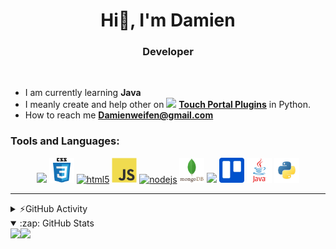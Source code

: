 <h1 align="center">Hi👋, I'm Damien</h1>
<h3 align="center">Developer</h3>
<!-- <link rel="stylesheet" href="https://cdn.jsdelivr.net/gh/devicons/devicon@v2.8.2/devicon.min.css"> -->
<br>

- I am currently learning **Java**
- I meanly create and help other on <img src="https://www.touch-portal.com/press/icon/favicon.ico"> **[Touch Portal Plugins](https://touch-portal.com/)** in Python.
- How to reach me **Damienweifen@gmail.com**

<h3>Tools and Languages:</h3>
<div align="center" id="toolsAndLanguages">
    <a href="https://code.visualstudio.com/"><img height="40" with="40" src="https://secrethub.io/img/vs-code.svg"></a>
    <a href="https://www.w3schools.com/css/"><img src="https://raw.githubusercontent.com/devicons/devicon/9c6bfdb9783cdfe1018666ed76adcfd3eab6fad6/icons/css3/css3-original-wordmark.svg" alt="css3" width="40" height="40"/></a>
    <a href="https://www.w3schools.com/html/"><img src="https://www.vectorlogo.zone/logos/w3_html5/w3_html5-icon.svg" alt="html5" width="40" height="40"/></a>
    <a href="https://www.w3schools.com/js/"><img src="https://raw.githubusercontent.com/devicons/devicon/c5378d6c2510ffa0b3e4475af95618a8048d6cf1/icons/javascript/javascript-original.svg" alt="javascript" width="40" height="40"/></a>
    <a href="https://nodejs.org/"><img src="https://www.vectorlogo.zone/logos/nodejs/nodejs-icon.svg" alt="nodejs" width="40" height="40"/></a>
    <a href="https://www.mongodb.com/" target="_blank"> <img src="https://raw.githubusercontent.com/devicons/devicon/c5378d6c2510ffa0b3e4475af95618a8048d6cf1/icons/mongodb/mongodb-original-wordmark.svg" alt="mongodb" width="40" height="40"/></a>
    <a href="https://www.jetbrains.com/idea/"><img height="40" with="40" src="https://resources.jetbrains.com/storage/products/intellij-idea/img/meta/intellij-idea_logo_300x300.png"/></a>
    <a href="https://trello.com/"><img src="https://raw.githubusercontent.com/devicons/devicon/9c6bfdb9783cdfe1018666ed76adcfd3eab6fad6/icons/trello/trello-plain.svg" alt="trello" width="40" height="40"/></a>
    <a href="https://www.java.com/"><img src="https://raw.githubusercontent.com/devicons/devicon/9c6bfdb9783cdfe1018666ed76adcfd3eab6fad6/icons/java/java-original-wordmark.svg" alt="java" width="40" height="40"/></a>  
    <a href="https://www.java.com/"><img src="https://raw.githubusercontent.com/github/explore/80688e429a7d4ef2fca1e82350fe8e3517d3494d/topics/python/python.png" alt="Python" width="40" height="40"/></a>  
</div>


---
<details>
    <summary> ⚡GitHub Activity </summary>
    
<!--RECENT_ACTIVITY:start-->
1. 💬 Commented on [#1228](https://github.com/ytmdesktop/ytmdesktop/pull/1228#issuecomment-2558855476) in [ytmdesktop/ytmdesktop](https://github.com/ytmdesktop/ytmdesktop)
2. ❌ Closed PR [#1228](https://github.com/ytmdesktop/ytmdesktop/pull/1228) in [ytmdesktop/ytmdesktop](https://github.com/ytmdesktop/ytmdesktop)
3. ⬆️ Pushed 1 commit(s) to [KillerBOSS2019/Enginners-of-PSTCC](https://github.com/KillerBOSS2019/Enginners-of-PSTCC)
4. ⬆️ Pushed 1 commit(s) to [KillerBOSS2019/Enginners-of-PSTCC](https://github.com/KillerBOSS2019/Enginners-of-PSTCC)
5. ⬆️ Pushed 1 commit(s) to [KillerBOSS2019/Enginners-of-PSTCC](https://github.com/KillerBOSS2019/Enginners-of-PSTCC)
<!--RECENT_ACTIVITY:end-->

</details>

<details open>
  <summary>:zap: GitHub Stats</summary>

  <img align="left" src="https://github-readme-stats.vercel.app/api?username=KillerBOSS2019&show_icons=true&hide_border=false&title_color=ff652f&icon_color=FFE400&bg_color=09131B&text_color=ffffff&border_color=0c1a25">
  <img align="left" src="https://github-readme-stats.vercel.app/api/top-langs/?username=KillerBOSS2019">
</details>


